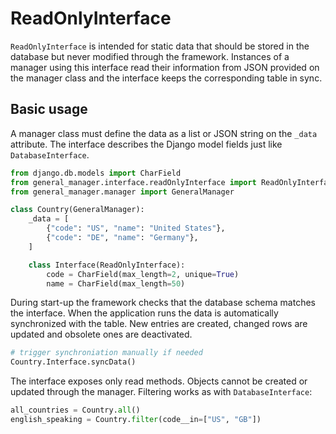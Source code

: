 # ReadOnlyInterface

`ReadOnlyInterface` is intended for static data that should be stored in the database but never modified through the framework. Instances of a manager using this interface read their information from JSON provided on the manager class and the interface keeps the corresponding table in sync.

## Basic usage

A manager class must define the data as a list or JSON string on the `_data` attribute. The interface describes the Django model fields just like `DatabaseInterface`.

```python
from django.db.models import CharField
from general_manager.interface.readOnlyInterface import ReadOnlyInterface
from general_manager.manager import GeneralManager

class Country(GeneralManager):
    _data = [
        {"code": "US", "name": "United States"},
        {"code": "DE", "name": "Germany"},
    ]

    class Interface(ReadOnlyInterface):
        code = CharField(max_length=2, unique=True)
        name = CharField(max_length=50)
```

During start-up the framework checks that the database schema matches the interface. When the application runs the data is automatically synchronized with the table. New entries are created, changed rows are updated and obsolete ones are deactivated.

```python
# trigger synchroniation manually if needed
Country.Interface.syncData()
```

The interface exposes only read methods. Objects cannot be created or updated through the manager. Filtering works as with `DatabaseInterface`:

```python
all_countries = Country.all()
english_speaking = Country.filter(code__in=["US", "GB"])
```
